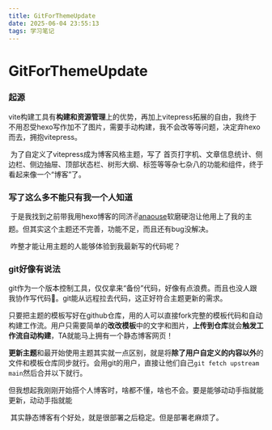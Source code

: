 ```yaml
---
title: GitForThemeUpdate
date: 2025-06-04 23:55:13
tags: 学习笔记
---
```

# GitForThemeUpdate

### 起源

​	vite构建工具有**构建和资源管理**上的优势，再加上vitepress拓展的自由，我终于不用忍受hexo写作加不了图片，需要手动构建，我不会改等等问题，决定弃hexo而去，拥抱vitepress。

​	为了自定义了vitepress成为博客风格主题，写了 首页打字机、文章信息统计、侧边栏、侧边抽屉、顶部状态栏、树形大纲、标签等等杂七杂八的功能和组件，终于看起来像一个“博客”了。

### 写了这么多不能只有我一个人知道

​	于是我找到之前带我用hexo博客的同济✌[anaouse](https://anaouse.github.io/)软磨硬泡让他用上了我的主题。但其实这个主题还不完善，功能不足，而且还有bug没解决。

​	咋整才能让用主题的人能够体验到我最新写的代码呢？

### git好像有说法

​	git作为一个版本控制工具，仅仅拿来“备份”代码，好像有点浪费。而且也没人跟我协作写代码🥲。git能从远程拉去代码，这正好符合主题更新的需求。

​	只要把主题的模板写好在github仓库，用的人可以直接fork完整的模板代码和自动构建工作流。用户只需要简单的**改改模板**中的文字和图片，**上传到仓库**就会**触发工作流自动构建**，TA就能马上拥有一个静态博客网页！

​	**更新主题**和最开始使用主题其实就一点区别，就是将**除了用户自定义的内容以外**的文件和模板仓库同步就行。会用git的用户，直接让他们自己`git fetch upstream main`然后合并以下就行。

​	但我想起我刚刚开始搭个人博客时，啥都不懂，啥也不会。要是能够动动手指就能更新，动动手指就能





​	其实静态博客有个好处，就是很部署之后稳定。但是部署老麻烦了。	
